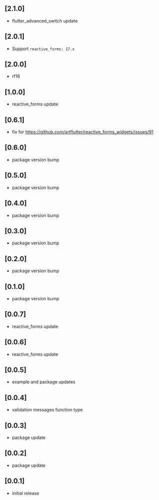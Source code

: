 ## [2.1.0]

* flutter_advanced_switch update

## [2.0.1]

* Support `reactive_forms: 17.x`

## [2.0.0]

* rf16

## [1.0.0]

* reactive_forms update

## [0.6.1]

* fix for https://github.com/artflutter/reactive_forms_widgets/issues/91

## [0.6.0]

* package version bump

## [0.5.0]

* package version bump

## [0.4.0]

* package version bump

## [0.3.0]

* package version bump

## [0.2.0]

* package version bump

## [0.1.0]

* package version bump

## [0.0.7]

* reactive_forms update

## [0.0.6]

* reactive_forms update

## [0.0.5]

* example and package updates

## [0.0.4]

* validation messages function type

## [0.0.3]

* package update

## [0.0.2]

* package update

## [0.0.1]

* initial release